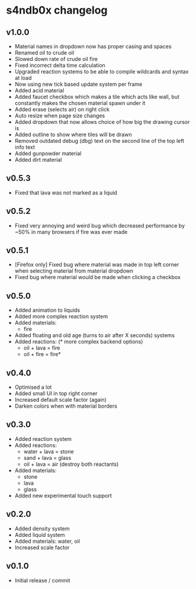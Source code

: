 # s4ndb0x changelog

## v1.0.0
- Material names in dropdown now has proper casing and spaces
- Renamed oil to crude oil
- Slowed down rate of crude oil fire
- Fixed incorrect delta time calculation
- Upgraded reaction systems to be able to compile wildcards and syntax at load
- Now using new tick based update system per frame
- Added acid material
- Added faucet checkbox which makes a tile which acts like wall, but constantly makes the chosen material spawn under it
- Added erase (selects air) on right click
- Auto resize when page size changes
- Added dropdown that now allows choice of how big the drawing cursor is
- Added outline to show where tiles will be drawn
- Removed outdated debug (dbg) text on the second line of the top left info text
- Added gunpowder material
- Added dirt material


## v0.5.3
- Fixed that lava was not marked as a liquid


## v0.5.2
- Fixed very annoying and weird bug which decreased performance by ~50% in many browsers if fire was ever made


## v0.5.1
- [Firefox only] Fixed bug where material was made in top left corner when selecting material from material dropdown
- Fixed bug where material would be made when clicking a checkbox


## v0.5.0
- Added animation to liquids
- Added more complex reaction system
- Added materials:
  - fire
- Added floating and old age (turns to air after X seconds) systems
- Added reactions: (* more complex backend options)
  - oil + lava = fire
  - oil + fire = fire*


## v0.4.0
- Optimised a lot
- Added small UI in top right corner
- Increased default scale factor (again)
- Darken colors when with material borders


## v0.3.0
- Added reaction system
- Added reactions:
  - water + lava = stone
  - sand + lava = glass
  - oil + lava = air (destroy both reactants)
- Added materials:
  - stone
  - lava
  - glass
- Added new experimental touch support


## v0.2.0
- Added density system
- Added liquid system
- Added materials: water, oil
- Increased scale factor


## v0.1.0
- Initial release / commit